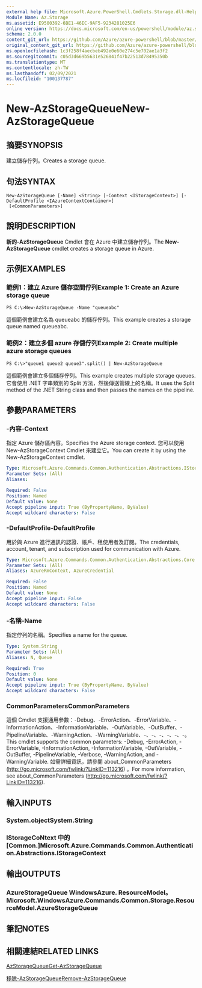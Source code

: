 ```yaml
---
external help file: Microsoft.Azure.PowerShell.Cmdlets.Storage.dll-Help.xml
Module Name: Az.Storage
ms.assetid: E9500392-6BE1-46EC-9AF5-9234281025E6
online version: https://docs.microsoft.com/en-us/powershell/module/az.storage/new-azstoragequeue
schema: 2.0.0
content_git_url: https://github.com/Azure/azure-powershell/blob/master/src/Storage/Storage.Management/help/New-AzStorageQueue.md
original_content_git_url: https://github.com/Azure/azure-powershell/blob/master/src/Storage/Storage.Management/help/New-AzStorageQueue.md
ms.openlocfilehash: 1c3f258f4aecbeb492e0e60e274c5e702ae1a3f2
ms.sourcegitcommit: c05d3d669b5631e526841f47b22513d78495350b
ms.translationtype: MT
ms.contentlocale: zh-TW
ms.lasthandoff: 02/09/2021
ms.locfileid: "100137787"
---
```

# <span data-ttu-id="67681-101">New-AzStorageQueue</span><span class="sxs-lookup"><span data-stu-id="67681-101">New-AzStorageQueue</span></span>

## <span data-ttu-id="67681-102">摘要</span><span class="sxs-lookup"><span data-stu-id="67681-102">SYNOPSIS</span></span>
<span data-ttu-id="67681-103">建立儲存佇列。</span><span class="sxs-lookup"><span data-stu-id="67681-103">Creates a storage queue.</span></span>

## <span data-ttu-id="67681-104">句法</span><span class="sxs-lookup"><span data-stu-id="67681-104">SYNTAX</span></span>

```
New-AzStorageQueue [-Name] <String> [-Context <IStorageContext>] [-DefaultProfile <IAzureContextContainer>]
 [<CommonParameters>]
```

## <span data-ttu-id="67681-105">說明</span><span class="sxs-lookup"><span data-stu-id="67681-105">DESCRIPTION</span></span>
<span data-ttu-id="67681-106">**新的-AzStorageQueue** Cmdlet 會在 Azure 中建立儲存佇列。</span><span class="sxs-lookup"><span data-stu-id="67681-106">The **New-AzStorageQueue** cmdlet creates a storage queue in Azure.</span></span>

## <span data-ttu-id="67681-107">示例</span><span class="sxs-lookup"><span data-stu-id="67681-107">EXAMPLES</span></span>

### <span data-ttu-id="67681-108">範例1：建立 Azure 儲存空間佇列</span><span class="sxs-lookup"><span data-stu-id="67681-108">Example 1: Create an Azure storage queue</span></span>
```
PS C:\>New-AzStorageQueue -Name "queueabc"
```

<span data-ttu-id="67681-109">這個範例會建立名為 queueabc 的儲存佇列。</span><span class="sxs-lookup"><span data-stu-id="67681-109">This example creates a storage queue named queueabc.</span></span>

### <span data-ttu-id="67681-110">範例2：建立多個 azure 存儲佇列</span><span class="sxs-lookup"><span data-stu-id="67681-110">Example 2: Create multiple azure storage queues</span></span>
```
PS C:\>"queue1 queue2 queue3".split() | New-AzStorageQueue
```

<span data-ttu-id="67681-111">這個範例會建立多個儲存佇列。</span><span class="sxs-lookup"><span data-stu-id="67681-111">This example creates multiple storage queues.</span></span>
<span data-ttu-id="67681-112">它會使用 .NET 字串類別的 Split 方法，然後傳送管線上的名稱。</span><span class="sxs-lookup"><span data-stu-id="67681-112">It uses the Split method of the .NET String class and then passes the names on the pipeline.</span></span>

## <span data-ttu-id="67681-113">參數</span><span class="sxs-lookup"><span data-stu-id="67681-113">PARAMETERS</span></span>

### <span data-ttu-id="67681-114">-內容</span><span class="sxs-lookup"><span data-stu-id="67681-114">-Context</span></span>
<span data-ttu-id="67681-115">指定 Azure 儲存區內容。</span><span class="sxs-lookup"><span data-stu-id="67681-115">Specifies the Azure storage context.</span></span>
<span data-ttu-id="67681-116">您可以使用 New-AzStorageContext Cmdlet 來建立它。</span><span class="sxs-lookup"><span data-stu-id="67681-116">You can create it by using the New-AzStorageContext cmdlet.</span></span>

```yaml
Type: Microsoft.Azure.Commands.Common.Authentication.Abstractions.IStorageContext
Parameter Sets: (All)
Aliases:

Required: False
Position: Named
Default value: None
Accept pipeline input: True (ByPropertyName, ByValue)
Accept wildcard characters: False
```

### <span data-ttu-id="67681-117">-DefaultProfile</span><span class="sxs-lookup"><span data-stu-id="67681-117">-DefaultProfile</span></span>
<span data-ttu-id="67681-118">用於與 Azure 進行通訊的認證、帳戶、租使用者及訂閱。</span><span class="sxs-lookup"><span data-stu-id="67681-118">The credentials, account, tenant, and subscription used for communication with Azure.</span></span>

```yaml
Type: Microsoft.Azure.Commands.Common.Authentication.Abstractions.Core.IAzureContextContainer
Parameter Sets: (All)
Aliases: AzureRmContext, AzureCredential

Required: False
Position: Named
Default value: None
Accept pipeline input: False
Accept wildcard characters: False
```

### <span data-ttu-id="67681-119">-名稱</span><span class="sxs-lookup"><span data-stu-id="67681-119">-Name</span></span>
<span data-ttu-id="67681-120">指定佇列的名稱。</span><span class="sxs-lookup"><span data-stu-id="67681-120">Specifies a name for the queue.</span></span>

```yaml
Type: System.String
Parameter Sets: (All)
Aliases: N, Queue

Required: True
Position: 0
Default value: None
Accept pipeline input: True (ByPropertyName, ByValue)
Accept wildcard characters: False
```

### <span data-ttu-id="67681-121">CommonParameters</span><span class="sxs-lookup"><span data-stu-id="67681-121">CommonParameters</span></span>
<span data-ttu-id="67681-122">這個 Cmdlet 支援通用參數：-Debug、-ErrorAction、-ErrorVariable、-InformationAction、-InformationVariable、-OutVariable、-OutBuffer、-PipelineVariable、-WarningAction、-WarningVariable、-、-、-、-、-、-。</span><span class="sxs-lookup"><span data-stu-id="67681-122">This cmdlet supports the common parameters: -Debug, -ErrorAction, -ErrorVariable, -InformationAction, -InformationVariable, -OutVariable, -OutBuffer, -PipelineVariable, -Verbose, -WarningAction, and -WarningVariable.</span></span> <span data-ttu-id="67681-123">如需詳細資訊，請參閱 about_CommonParameters (http://go.microsoft.com/fwlink/?LinkID=113216) 。</span><span class="sxs-lookup"><span data-stu-id="67681-123">For more information, see about_CommonParameters (http://go.microsoft.com/fwlink/?LinkID=113216).</span></span>

## <span data-ttu-id="67681-124">輸入</span><span class="sxs-lookup"><span data-stu-id="67681-124">INPUTS</span></span>

### <span data-ttu-id="67681-125">System.object</span><span class="sxs-lookup"><span data-stu-id="67681-125">System.String</span></span>

### <span data-ttu-id="67681-126">IStorageCoNtext 中的 [Common.]</span><span class="sxs-lookup"><span data-stu-id="67681-126">Microsoft.Azure.Commands.Common.Authentication.Abstractions.IStorageContext</span></span>

## <span data-ttu-id="67681-127">輸出</span><span class="sxs-lookup"><span data-stu-id="67681-127">OUTPUTS</span></span>

### <span data-ttu-id="67681-128">AzureStorageQueue WindowsAzure. ResourceModel。</span><span class="sxs-lookup"><span data-stu-id="67681-128">Microsoft.WindowsAzure.Commands.Common.Storage.ResourceModel.AzureStorageQueue</span></span>

## <span data-ttu-id="67681-129">筆記</span><span class="sxs-lookup"><span data-stu-id="67681-129">NOTES</span></span>

## <span data-ttu-id="67681-130">相關連結</span><span class="sxs-lookup"><span data-stu-id="67681-130">RELATED LINKS</span></span>

[<span data-ttu-id="67681-131">AzStorageQueue</span><span class="sxs-lookup"><span data-stu-id="67681-131">Get-AzStorageQueue</span></span>](./Get-AzStorageQueue.md)

[<span data-ttu-id="67681-132">移除-AzStorageQueue</span><span class="sxs-lookup"><span data-stu-id="67681-132">Remove-AzStorageQueue</span></span>](./Remove-AzStorageQueue.md)


